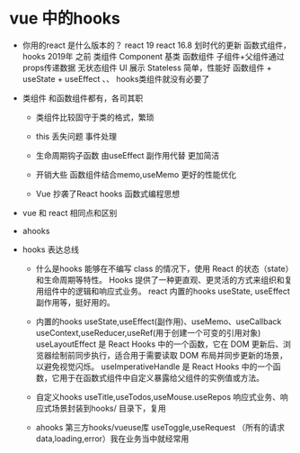 # vue 中的hooks
- 你用的react 是什么版本的？
    react 19
    react 16.8 划时代的更新 函数式组件，hooks 2019年
    之前 类组件 Component 基类
    函数组件 子组件+父组件通过props传递数据 无状态组件
    UI 展示 Stateless 简单，性能好 
    函数组件 + useState + useEffect 、、 hooks类组件就没有必要了

- 类组件
    和函数组件都有，各司其职
    - 类组件比较固守于类的格式，繁琐
    - this 丢失问题 事件处理
    - 生命周期钩子函数 由useEffect 副作用代替 更加简洁
    - 开销大些 函数组件结合memo,useMemo 更好的性能优化

    - Vue 抄袭了React 
        hooks 函数式编程思想

- vue 和 react 相同点和区别
- ahooks 


- hooks 表达总线
    - 什么是hooks
        能够在不编写 class 的情况下，使用 React 的状态（state）和生命周期等特性。
        Hooks 提供了一种更直观、更灵活的方式来组织和复用组件中的逻辑和响应式业务。
        react 内置的hooks useState, useEffect 副作用等，挺好用的。
    - 内置的hooks
        useState,useEffect(副作用)、useMemo、useCallback
        useContext,useReducer,useRef(用于创建一个可变的引用对象)
        useLayoutEffect 是 React Hooks 中的一个函数，它在 DOM 更新后、浏览器绘制前同步执行，适合用于需要读取 DOM 布局并同步更新的场景，以避免视觉闪烁。
        useImperativeHandle 是 React Hooks 中的一个函数，它用于在函数式组件中自定义暴露给父组件的实例值或方法。

    - 自定义hooks
        useTitle,useTodos,useMouse.useRepos
        响应式业务、响应式场景封装到hooks/ 目录下，复用
    - ahooks 第三方hooks/vueuse库
        useToggle,useRequest （所有的请求 data,loading,error）我在业务当中就经常用